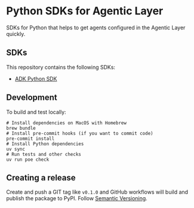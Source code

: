 # Python SDKs for Agentic Layer

SDKs for Python that helps to get agents configured in the Agentic Layer quickly.

## SDKs

This repository contains the following SDKs:

- [ADK Python SDK](./adk/README.md)

## Development

To build and test locally:

```shell
# Install dependencies on MacOS with Homebrew
brew bundle
# Install pre-commit hooks (if you want to commit code)
pre-commit install
# Install Python dependencies
uv sync
# Run tests and other checks
uv run poe check
```

## Creating a release

Create and push a GIT tag like `v0.1.0` and GitHub workflows will build and publish the package to PyPI.
Follow [Semantic Versioning](https://semver.org/).
